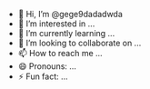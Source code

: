 - 👋 Hi, I’m @gege9dadadwda
- 👀 I’m interested in ...
- 🌱 I’m currently learning ...
- 💞️ I’m looking to collaborate on ...
- 📫 How to reach me ...
- 😄 Pronouns: ...
- ⚡ Fun fact: ...

<!---
gege9dadadwda/gege9dadadwda is a ✨ special ✨ repository because its `README.md` (this file) appears on your GitHub profile.
You can click the Preview link to take a look at your changes.
--->
